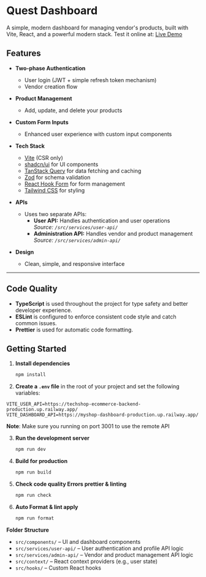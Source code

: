 # Quest Dashboard

A simple, modern dashboard for managing vendor's products, built with Vite, React, and a powerful modern stack.
Test it online at: [Live Demo](https://quest-dashboard-eosin.vercel.app/)

## Features

- **Two-phase Authentication**
  - User login (JWT + simple refresh token mechanism)
  - Vendor creation flow

- **Product Management**
  - Add, update, and delete your products

- **Custom Form Inputs**
  - Enhanced user experience with custom input components

- **Tech Stack**
  - [Vite](https://vitejs.dev/) (CSR only)
  - [shadcn/ui](https://ui.shadcn.com/) for UI components
  - [TanStack Query](https://tanstack.com/query/latest) for data fetching and caching
  - [Zod](https://zod.dev/) for schema validation
  - [React Hook Form](https://react-hook-form.com/) for form management
  - [Tailwind CSS](https://tailwindcss.com/) for styling

- **APIs**
  - Uses two separate APIs:
    - **User API:** Handles authentication and user operations  
      _Source: `/src/services/user-api/`_
    - **Administration API:** Handles vendor and product management  
      _Source: `/src/services/admin-api/`_

- **Design**
  - Clean, simple, and responsive interface

---

## Code Quality

- **TypeScript** is used throughout the project for type safety and better developer experience.
- **ESLint** is configured to enforce consistent code style and catch common issues.
- **Prettier** is used for automatic code formatting.

## Getting Started

1. **Install dependencies**
   ```bash
   npm install
   ```
2. **Create a `.env` file**
 in the root of your project and set the following variables:
```env
VITE_USER_API=https://techshop-ecommerce-backend-production.up.railway.app/
VITE_DASHBOARD_API=https://myshop-dashboard-production.up.railway.app/
```
**Note**: Make sure you running on port 3001 to use the remote API

3. **Run the development server**
   ```bash
   npm run dev
   ```
4. **Build for production**
   ```bash
   npm run build
   ```
5. **Check code quality Errors prettier & linting**
   ```bash
   npm run check
   ```
6. **Auto Format & lint apply**
   ```bash
   npm run format
   ```

**Folder Structure**

- `src/components/` – UI and dashboard components
- `src/services/user-api/` – User authentication and profile API logic
- `src/services/admin-api/` – Vendor and product management API logic
- `src/context/` – React context providers (e.g., user state)
- `src/hooks/` – Custom React hooks
